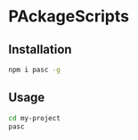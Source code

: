 # PAckageScripts

## Installation

```sh
npm i pasc -g
```

## Usage

```sh
cd my-project
pasc
```

